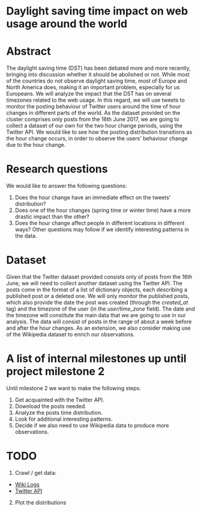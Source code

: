 # Daylight saving time impact on web usage around the world

# Abstract
The daylight saving time (DST) has been debated more and more recently, bringing into discussion whether it should be abolished or not. While most of the countries do not observe daylight saving time, most of Europe and North America does, making it an important problem, especially for us Europeans.
We will analyze the impact that the DST has on several timezones related to the web usage. In this regard, we will use tweets to monitor the posting behaviour of Twitter users around the time of hour changes in different parts of the world. As the dataset provided on the cluster comprises only posts from the 16th June 2017, we are going to collect a dataset of our own for the two hour change periods, using the Twitter API.
We would like to see how the posting distribution transitions as the hour change occurs, in order to observe the users' behaviour change due to the hour change.

# Research questions
We would like to answer the following questions:
1. Does the hour change have an immediate effect on the tweets' distribution?
2. Does one of the hour changes (spring time or winter time) have a more drastic impact than the other?
3. Does the hour change affect people in different locations in different ways?
Other questions may follow if we identify interesting patterns in the data.

# Dataset
Given that the Twitter dataset provided consists only of posts from the 16th June, we will need to collect another dataset using the Twitter API.
The posts come in the format of a list of dictionary objects, each describing a published post or a deleted one. We will only monitor the published posts, which also provide the date the post was created (through the *created_at* tag) and the timezone of the user (in the *user/time_zone* field). The date and the timezone will constitute the main data that we are going to use in our analysis. The data will consist of posts in the range of about a week before and after the hour changes.
As an extension, we also consider making use of the Wikipedia dataset to enrich our observations.

# A list of internal milestones up until project milestone 2
Until milestone 2 we want to make the following steps:
1. Get acquainted with the Twitter API.
2. Download the posts needed.
3. Analyze the posts time distribution.
4. Look for additional interesting patterns.
5. Decide if we also need to use Wikipedia data to produce more observations.

# TODO
1. Crawl / get data:
  * [Wiki Logs](https://www.mediawiki.org/wiki/API:Logevents)
  * [Twitter API](https://developer.twitter.com/en/docs/tweets/batch-historical/overview)

2. Plot the distributions

